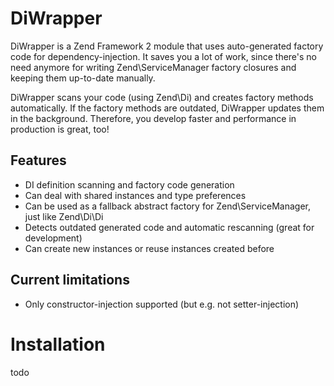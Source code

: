 # DiWrapper

DiWrapper is a Zend Framework 2 module that uses auto-generated factory code for dependency-injection. 
It saves you a lot of work, since there's no need anymore for writing Zend\ServiceManager factory closures 
and keeping them up-to-date manually.

DiWrapper scans your code (using Zend\Di) and creates factory methods automatically. If the factory methods are outdated, DiWrapper
updates them in the background. Therefore, you develop faster and performance in production is great, too!

## Features
- DI definition scanning and factory code generation
- Can deal with shared instances and type preferences
- Can be used as a fallback abstract factory for Zend\ServiceManager, just like Zend\Di\Di
- Detects outdated generated code and automatic rescanning (great for development)
- Can create new instances or reuse instances created before

## Current limitations
- Only constructor-injection supported (but e.g. not setter-injection)

# Installation

todo

